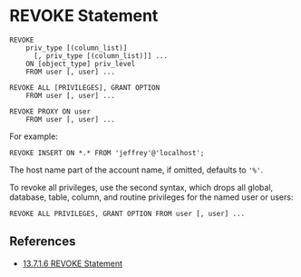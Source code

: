 # REVOKE Statement

```
REVOKE
    priv_type [(column_list)]
      [, priv_type [(column_list)]] ...
    ON [object_type] priv_level
    FROM user [, user] ...

REVOKE ALL [PRIVILEGES], GRANT OPTION
    FROM user [, user] ...

REVOKE PROXY ON user
    FROM user [, user] ...
```
For example:
```
REVOKE INSERT ON *.* FROM 'jeffrey'@'localhost';
```
The host name part of the account name, if omitted, defaults to `'%'`.

To revoke all privileges, use the second syntax, which drops all global, database, table, column, and routine privileges for the named user or users:
```
REVOKE ALL PRIVILEGES, GRANT OPTION FROM user [, user] ...
```

## References
- [13.7.1.6 REVOKE Statement](https://dev.mysql.com/doc/refman/5.6/en/revoke.html)